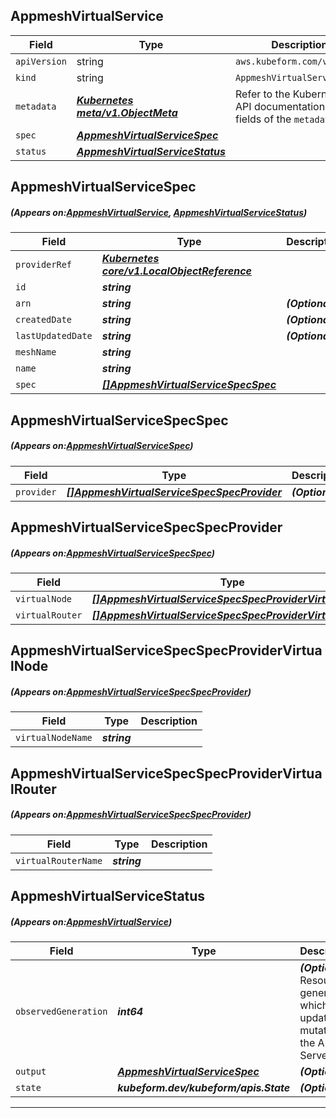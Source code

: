 ## AppmeshVirtualService
| Field | Type | Description |
| ------ | ----- | ----------- |
| `apiVersion` | string | `aws.kubeform.com/v1alpha1` |
|    `kind` | string | `AppmeshVirtualService` |
| `metadata` | ***[Kubernetes meta/v1.ObjectMeta](https://kubernetes.io/docs/reference/generated/kubernetes-api/v1.13/#objectmeta-v1-meta)***|Refer to the Kubernetes API documentation for the fields of the `metadata` field.|
| `spec` | ***[AppmeshVirtualServiceSpec](#AppmeshVirtualServiceSpec)***||
| `status` | ***[AppmeshVirtualServiceStatus](#AppmeshVirtualServiceStatus)***||
## AppmeshVirtualServiceSpec
##### (Appears on:[AppmeshVirtualService](#AppmeshVirtualService), [AppmeshVirtualServiceStatus](#AppmeshVirtualServiceStatus))
| Field | Type | Description |
| ------ | ----- | ----------- |
| `providerRef` | ***[Kubernetes core/v1.LocalObjectReference](https://kubernetes.io/docs/reference/generated/kubernetes-api/v1.13/#localobjectreference-v1-core)***||
| `id` | ***string***||
| `arn` | ***string***| ***(Optional)*** |
| `createdDate` | ***string***| ***(Optional)*** |
| `lastUpdatedDate` | ***string***| ***(Optional)*** |
| `meshName` | ***string***||
| `name` | ***string***||
| `spec` | ***[[]AppmeshVirtualServiceSpecSpec](#AppmeshVirtualServiceSpecSpec)***||
## AppmeshVirtualServiceSpecSpec
##### (Appears on:[AppmeshVirtualServiceSpec](#AppmeshVirtualServiceSpec))
| Field | Type | Description |
| ------ | ----- | ----------- |
| `provider` | ***[[]AppmeshVirtualServiceSpecSpecProvider](#AppmeshVirtualServiceSpecSpecProvider)***| ***(Optional)*** |
## AppmeshVirtualServiceSpecSpecProvider
##### (Appears on:[AppmeshVirtualServiceSpecSpec](#AppmeshVirtualServiceSpecSpec))
| Field | Type | Description |
| ------ | ----- | ----------- |
| `virtualNode` | ***[[]AppmeshVirtualServiceSpecSpecProviderVirtualNode](#AppmeshVirtualServiceSpecSpecProviderVirtualNode)***| ***(Optional)*** |
| `virtualRouter` | ***[[]AppmeshVirtualServiceSpecSpecProviderVirtualRouter](#AppmeshVirtualServiceSpecSpecProviderVirtualRouter)***| ***(Optional)*** |
## AppmeshVirtualServiceSpecSpecProviderVirtualNode
##### (Appears on:[AppmeshVirtualServiceSpecSpecProvider](#AppmeshVirtualServiceSpecSpecProvider))
| Field | Type | Description |
| ------ | ----- | ----------- |
| `virtualNodeName` | ***string***||
## AppmeshVirtualServiceSpecSpecProviderVirtualRouter
##### (Appears on:[AppmeshVirtualServiceSpecSpecProvider](#AppmeshVirtualServiceSpecSpecProvider))
| Field | Type | Description |
| ------ | ----- | ----------- |
| `virtualRouterName` | ***string***||
## AppmeshVirtualServiceStatus
##### (Appears on:[AppmeshVirtualService](#AppmeshVirtualService))
| Field | Type | Description |
| ------ | ----- | ----------- |
| `observedGeneration` | ***int64***| ***(Optional)*** Resource generation, which is updated on mutation by the API Server.|
| `output` | ***[AppmeshVirtualServiceSpec](#AppmeshVirtualServiceSpec)***| ***(Optional)*** |
| `state` | ***kubeform.dev/kubeform/apis.State***| ***(Optional)*** |
---
